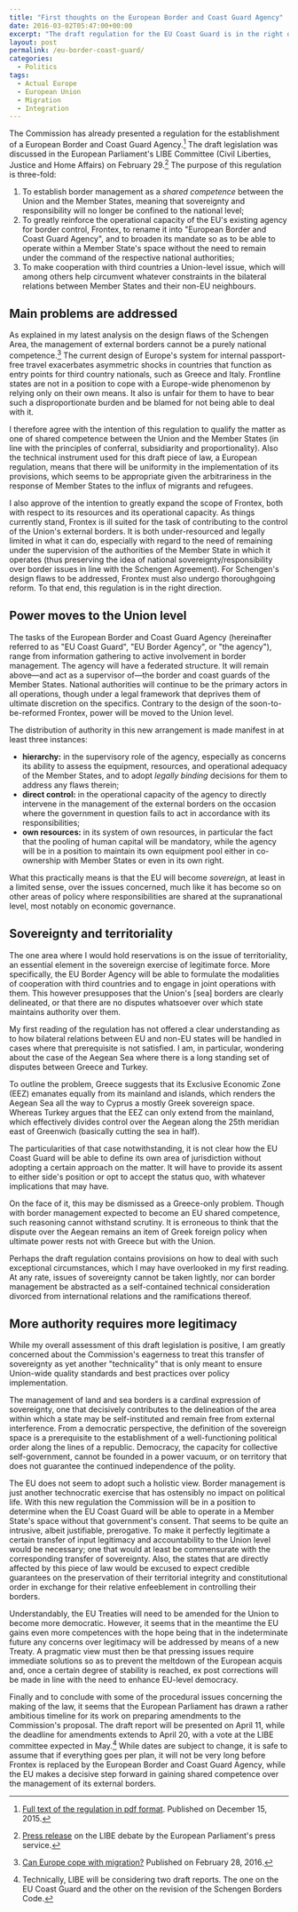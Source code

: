 ```yaml
---
title: "First thoughts on the European Border and Coast Guard Agency"
date: 2016-03-02T05:47:00+00:00
excerpt: "The draft regulation for the EU Coast Guard is in the right direction. It addresses flaws in the current approach to border management."
layout: post
permalink: /eu-border-coast-guard/
categories:
  - Politics
tags:
  - Actual Europe
  - European Union
  - Migration
  - Integration
---
```


The Commission has already presented a regulation for the establishment of a European Border and Coast Guard Agency.[^1] The draft legislation was discussed in the European Parliament's LIBE Committee (Civil Liberties, Justice and Home Affairs) on February 29.[^2] The purpose of this regulation is three-fold:

1. To establish border management as a *shared competence* between the Union and the Member States, meaning that sovereignty and responsibility will no longer be confined to the national level;
2. To greatly reinforce the operational capacity of the EU's existing agency for border control, Frontex, to rename it into "European Border and Coast Guard Agency", and to broaden its mandate so as to be able to operate within a Member State's space without the need to remain under the command of the respective national authorities;
3. To make cooperation with third countries a Union-level issue, which will among others help circumvent whatever constraints in the bilateral relations between Member States and their non-EU neighbours.

## Main problems are addressed

As explained in my latest analysis on the design flaws of the Schengen Area, the management of external borders cannot be a purely national competence.[^3] The current design of Europe's system for internal passport-free travel exacerbates asymmetric shocks in countries that function as entry points for third country nationals, such as Greece and Italy. Frontline states are not in a position to cope with a Europe-wide phenomenon by relying only on their own means. It also is unfair for them to have to bear such a disproportionate burden and be blamed for not being able to deal with it.

I therefore agree with the intention of this regulation to qualify the matter as one of shared competence between the Union and the Member States (in line with the principles of conferral, subsidiarity and proportionality). Also the technical instrument used for this draft piece of law, a European regulation, means that there will be uniformity in the implementation of its provisions, which seems to be appropriate given the arbitrariness in the response of Member States to the influx of migrants and refugees.

I also approve of the intention to greatly expand the scope of Frontex, both with respect to its resources and its operational capacity. As things currently stand, Frontex is ill suited for the task of contributing to the control of the Union's external borders. It is both under-resourced and legally limited in what it can do, especially with regard to the need of remaining under the supervision of the authorities of the Member State in which it operates (thus preserving the idea of national sovereignty/responsibility over border issues in line with the Schengen Agreement). For Schengen's design flaws to be addressed, Frontex must also undergo thoroughgoing reform. To that end, this regulation is in the right direction.

## Power moves to the Union level

The tasks of the European Border and Coast Guard Agency (hereinafter referred to as "EU Coast Guard", "EU Border Agency", or "the agency"), range from information gathering to active involvement in border management. The agency will have a federated structure. It will remain above—and act as a supervisor of—the border and coast guards of the Member States. National authorities will continue to be the primary actors in all operations, though under a legal framework that deprives them of ultimate discretion on the specifics. Contrary to the design of the soon-to-be-reformed Frontex, power will be moved to the Union level.

The distribution of authority in this new arrangement is made manifest in at least three instances:

- **hierarchy:** in the supervisory role of the agency, especially as concerns its ability to assess the equipment, resources, and operational adequacy of the Member States, and to adopt *legally binding* decisions for them to address any flaws therein;
- **direct control:** in the operational capacity of the agency to directly intervene in the management of the external borders on the occasion where the government in question fails to act in accordance with its responsibilities;
- **own resources:** in its system of own resources, in particular the fact that the pooling of human capital will be mandatory, while the agency will be in a position to maintain its own equipment pool either in co-ownership with Member States or even in its own right.

What this practically means is that the EU will become *sovereign*, at least in a limited sense, over the issues concerned, much like it has become so on other areas of policy where responsibilities are shared at the supranational level, most notably on economic governance.

## Sovereignty and territoriality

The one area where I would hold reservations is on the issue of territoriality, an essential element in the sovereign exercise of legitimate force. More specifically, the EU Border Agency will be able to formulate the modalities of cooperation with third countries and to engage in joint operations with them. This however presupposes that the Union's [sea] borders are clearly delineated, or that there are no disputes whatsoever over which state maintains authority over them.

My first reading of the regulation has not offered a clear understanding as to how bilateral relations between EU and non-EU states will be handled in cases where that prerequisite is not satisfied. I am, in particular, wondering about the case of the Aegean Sea where there is a long standing set of disputes between Greece and Turkey.

To outline the problem, Greece suggests that its Exclusive Economic Zone (EEZ) emanates equally from its mainland and islands, which renders the Aegean Sea all the way to Cyprus a mostly Greek sovereign space. Whereas Turkey argues that the EEZ can only extend from the mainland, which effectively divides control over the Aegean along the 25th meridian east of Greenwich (basically cutting the sea in half).

The particularities of that case notwithstanding, it is not clear how the EU Coast Guard will be able to define its own area of jurisdiction without adopting a certain approach on the matter. It will have to provide its assent to either side's position or opt to accept the status quo, with whatever implications that may have.

On the face of it, this may be dismissed as a Greece-only problem. Though with border management expected to become an EU shared competence, such reasoning cannot withstand scrutiny. It is erroneous to think that the dispute over the Aegean remains an item of Greek foreign policy when ultimate power rests not with Greece but with the Union.

Perhaps the draft regulation contains provisions on how to deal with such exceptional circumstances, which I may have overlooked in my first reading. At any rate, issues of sovereignty cannot be taken lightly, nor can border management be abstracted as a self-contained technical consideration divorced from international relations and the ramifications thereof.

## More authority requires more legitimacy

While my overall assessment of this draft legislation is positive, I am greatly concerned about the Commission's eagerness to treat this transfer of sovereignty as yet another "technicality" that is only meant to ensure Union-wide quality standards and best practices over policy implementation.

The management of land and sea borders is a cardinal expression of sovereignty, one that decisively contributes to the delineation of the area within which a state may be self-instituted and remain free from external interference. From a democratic perspective, the definition of the sovereign space is a prerequisite to the establishment of a well-functioning political order along the lines of a republic. Democracy, the capacity for collective self-government, cannot be founded in a power vacuum, or on territory that does not guarantee the continued independence of the polity.

The EU does not seem to adopt such a holistic view. Border management is just another technocratic exercise that has ostensibly no impact on political life. With this new regulation the Commission will be in a position to determine when the EU Coast Guard will be able to operate in a Member State's space without that government's consent. That seems to be quite an intrusive, albeit justifiable, prerogative. To make it perfectly legitimate a certain transfer of input legitimacy and accountability to the Union level would be necessary; one that would at least be commensurate with the corresponding transfer of sovereignty. Also, the states that are directly affected by this piece of law would be excused to expect credible guarantees on the preservation of their territorial integrity and constitutional order in exchange for their relative enfeeblement in controlling their borders.

Understandably, the EU Treaties will need to be amended for the Union to become more democratic. However, it seems that in the meantime the EU gains even more competences with the hope being that in the indeterminate future any concerns over legitimacy will be addressed by means of a new Treaty. A pragmatic view must then be that pressing issues require immediate solutions so as to prevent the meltdown of the European acquis and, once a certain degree of stability is reached, ex post corrections will be made in line with the need to enhance EU-level democracy.

Finally and to conclude with some of the procedural issues concerning the making of the law, it seems that the European Parliament has drawn a rather ambitious timeline for its work on preparing amendments to the Commission's proposal. The draft report will be presented on April 11, while the deadline for amendments extends to April 20, with a vote at the LIBE committee expected in May.[^4]  While dates are subject to change, it is safe to assume that if everything goes per plan, it will not be very long before Frontex is replaced by the European Border and Coast Guard Agency, while the EU makes a decisive step forward in gaining shared competence over the management of its external borders.

[^1]: [Full text of the regulation in pdf format](http://ec.europa.eu/dgs/home-affairs/what-we-do/policies/securing-eu-borders/legal-documents/docs/regulation_on_the_european_border_and_coast_guard_en.pdf). Published on December 15, 2015.

[^2]: [Press release](http://www.europarl.europa.eu/news/en/news-room/20160229IPR16385/Migration-debate-on-Coast-guard-and-external-border-checks) on the LIBE debate by the European Parliament's press service.

[^3]: [Can Europe cope with migration?](/can-europe-cope-migration/) Published on February 28, 2016.

[^4]: Technically, LIBE will be considering two draft reports. The one on the EU Coast Guard and the other on the revision of the Schengen Borders Code.

